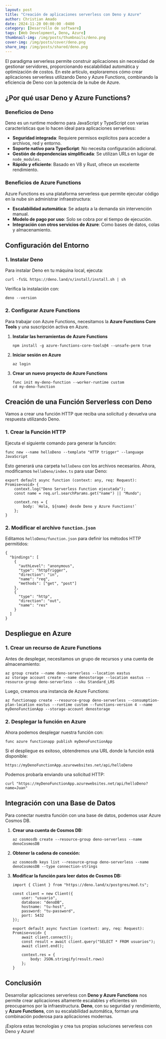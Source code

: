 ```yaml
---
layout: post
title: "Creación de aplicaciones serverless con Deno y Azure"
author: Christian Amado
date: 2024-11-20 00:00:00 -0400
category: [Desarrollo de software]
tags: [Web Development, Deno, Azure]
thumbnail-img: /img/posts/thumbnails/deno.png
cover-img: /img/posts/cover/deno.png
share_img: /img/posts/shared/deno.png
---
```


El paradigma serverless permite construir aplicaciones sin necesidad de gestionar servidores, proporcionando escalabilidad automática y optimización de costos. En este artículo, exploraremos cómo crear aplicaciones serverless utilizando Deno y Azure Functions, combinando la eficiencia de Deno con la potencia de la nube de Azure.

<!--more-->

## ¿Por qué usar Deno y Azure Functions?

### **Beneficios de Deno**
Deno es un runtime moderno para JavaScript y TypeScript con varias características que lo hacen ideal para aplicaciones serverless:

- **Seguridad integrada**: Requiere permisos explícitos para acceder a archivos, red y entorno.
- **Soporte nativo para TypeScript**: No necesita configuración adicional.
- **Gestión de dependencias simplificada**: Se utilizan URLs en lugar de `node_modules`.
- **Rápido y eficiente**: Basado en V8 y Rust, ofrece un excelente rendimiento.

### **Beneficios de Azure Functions**
Azure Functions es una plataforma serverless que permite ejecutar código en la nube sin administrar infraestructura:

- **Escalabilidad automática**: Se adapta a la demanda sin intervención manual.
- **Modelo de pago por uso**: Solo se cobra por el tiempo de ejecución.
- **Integración con otros servicios de Azure**: Como bases de datos, colas y almacenamiento.

## Configuración del Entorno

### **1. Instalar Deno**

Para instalar Deno en tu máquina local, ejecuta:

```
curl -fsSL https://deno.land/x/install/install.sh | sh
```

Verifica la instalación con:

```
deno --version
```

### **2. Configurar Azure Functions**

Para trabajar con Azure Functions, necesitamos la **Azure Functions Core Tools** y una suscripción activa en Azure.

1. **Instalar las herramientas de Azure Functions**

   ```
   npm install -g azure-functions-core-tools@4 --unsafe-perm true
   ```

2. **Iniciar sesión en Azure**

   ```
   az login
   ```

3. **Crear un nuevo proyecto de Azure Functions**

   ```
   func init my-deno-function --worker-runtime custom
   cd my-deno-function
   ```

## Creación de una Función Serverless con Deno

Vamos a crear una función HTTP que reciba una solicitud y devuelva una respuesta utilizando Deno.

### **1. Crear la Función HTTP**

Ejecuta el siguiente comando para generar la función:

```
func new --name helloDeno --template "HTTP trigger" --language JavaScript
```

Esto generará una carpeta `helloDeno` con los archivos necesarios. Ahora, modificamos `helloDeno/index.ts` para usar Deno:

```
export default async function (context: any, req: Request): Promise<void> {
    context.log("Deno Serverless Function ejecutada");
    const name = req.url.searchParams.get("name") || "Mundo";
    
    context.res = {
        body: `Hola, ${name} desde Deno y Azure Functions!`
    };
}
```

### **2. Modificar el archivo `function.json`**

Editamos `helloDeno/function.json` para definir los métodos HTTP permitidos:

```
{
  "bindings": [
    {
      "authLevel": "anonymous",
      "type": "httpTrigger",
      "direction": "in",
      "name": "req",
      "methods": ["get", "post"]
    },
    {
      "type": "http",
      "direction": "out",
      "name": "res"
    }
  ]
}
```

## Despliegue en Azure

### **1. Crear un recurso de Azure Functions**

Antes de desplegar, necesitamos un grupo de recursos y una cuenta de almacenamiento:

```
az group create --name deno-serverless --location eastus
az storage account create --name denostorage --location eastus --resource-group deno-serverless --sku Standard_LRS
```

Luego, creamos una instancia de Azure Functions:

```
az functionapp create --resource-group deno-serverless --consumption-plan-location eastus --runtime custom --functions-version 4 --name myDenoFunctionApp --storage-account denostorage
```

### **2. Desplegar la función en Azure**

Ahora podemos desplegar nuestra función con:

```
func azure functionapp publish myDenoFunctionApp
```

Si el despliegue es exitoso, obtendremos una URL donde la función está disponible:

```
https://myDenoFunctionApp.azurewebsites.net/api/helloDeno
```

Podemos probarla enviando una solicitud HTTP:

```
curl "https://myDenoFunctionApp.azurewebsites.net/api/helloDeno?name=Juan"
```

## Integración con una Base de Datos

Para conectar nuestra función con una base de datos, podemos usar Azure Cosmos DB.

1. **Crear una cuenta de Cosmos DB:**

   ```
   az cosmosdb create --resource-group deno-serverless --name denoCosmosDB
   ```

2. **Obtener la cadena de conexión:**

   ```
   az cosmosdb keys list --resource-group deno-serverless --name denoCosmosDB --type connection-strings
   ```

3. **Modificar la función para leer datos de Cosmos DB:**

   ```
   import { Client } from "https://deno.land/x/postgres/mod.ts";
   
   const client = new Client({
       user: "usuario",
       database: "denoDB",
       hostname: "tu-host",
       password: "tu-password",
       port: 5432
   });

   export default async function (context: any, req: Request): Promise<void> {
       await client.connect();
       const result = await client.query("SELECT * FROM usuarios");
       await client.end();
       
       context.res = {
           body: JSON.stringify(result.rows)
       };
   }
   ```

## Conclusión

Desarrollar aplicaciones serverless con **Deno y Azure Functions** nos permite crear aplicaciones altamente escalables y eficientes sin preocuparnos por la infraestructura. **Deno**, con su seguridad y rendimiento, y **Azure Functions**, con su escalabilidad automática, forman una combinación poderosa para aplicaciones modernas.

¡Explora estas tecnologías y crea tus propias soluciones serverless con Deno y Azure!